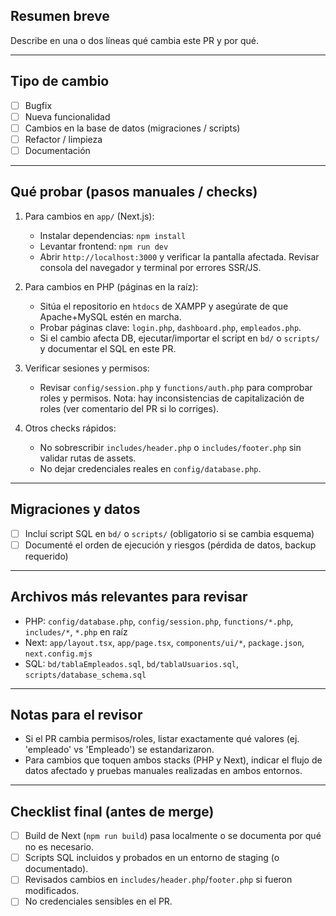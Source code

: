 ## Resumen breve

Describe en una o dos líneas qué cambia este PR y por qué.

---

## Tipo de cambio

- [ ] Bugfix
- [ ] Nueva funcionalidad
- [ ] Cambios en la base de datos (migraciones / scripts)
- [ ] Refactor / limpieza
- [ ] Documentación

---

## Qué probar (pasos manuales / checks)

1. Para cambios en `app/` (Next.js):

   - Instalar dependencias: `npm install`
   - Levantar frontend: `npm run dev`
   - Abrir `http://localhost:3000` y verificar la pantalla afectada. Revisar consola del navegador y terminal por errores SSR/JS.

2. Para cambios en PHP (páginas en la raíz):

   - Sitúa el repositorio en `htdocs` de XAMPP y asegúrate de que Apache+MySQL estén en marcha.
   - Probar páginas clave: `login.php`, `dashboard.php`, `empleados.php`.
   - Si el cambio afecta DB, ejecutar/importar el script en `bd/` o `scripts/` y documentar el SQL en este PR.

3. Verificar sesiones y permisos:

   - Revisar `config/session.php` y `functions/auth.php` para comprobar roles y permisos. Nota: hay inconsistencias de capitalización de roles (ver comentario del PR si lo corriges).

4. Otros checks rápidos:

   - No sobrescribir `includes/header.php` o `includes/footer.php` sin validar rutas de assets.
   - No dejar credenciales reales en `config/database.php`.

---

## Migraciones y datos

- [ ] Incluí script SQL en `bd/` o `scripts/` (obligatorio si se cambia esquema)
- [ ] Documenté el orden de ejecución y riesgos (pérdida de datos, backup requerido)

---

## Archivos más relevantes para revisar

- PHP: `config/database.php`, `config/session.php`, `functions/*.php`, `includes/*`, `*.php` en raíz
- Next: `app/layout.tsx`, `app/page.tsx`, `components/ui/*`, `package.json`, `next.config.mjs`
- SQL: `bd/tablaEmpleados.sql`, `bd/tablaUsuarios.sql`, `scripts/database_schema.sql`

---

## Notas para el revisor

- Si el PR cambia permisos/roles, listar exactamente qué valores (ej. 'empleado' vs 'Empleado') se estandarizaron.
- Para cambios que toquen ambos stacks (PHP y Next), indicar el flujo de datos afectado y pruebas manuales realizadas en ambos entornos.

---

## Checklist final (antes de merge)

- [ ] Build de Next (`npm run build`) pasa localmente o se documenta por qué no es necesario.
- [ ] Scripts SQL incluidos y probados en un entorno de staging (o documentado).
- [ ] Revisados cambios en `includes/header.php`/`footer.php` si fueron modificados.
- [ ] No credenciales sensibles en el PR.
